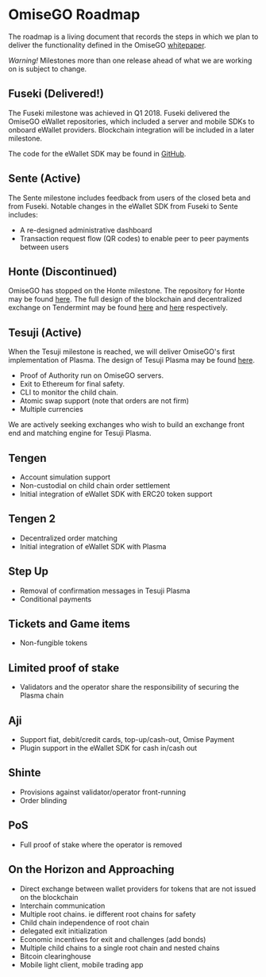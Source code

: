 # OmiseGO Roadmap
The roadmap is a living document that records the steps in which we plan to deliver the functionality defined in the OmiseGO [whitepaper](https://cdn.omise.co/omg/whitepaper.pdf).

*Warning!* Milestones more than one release ahead of what we are working on is subject to change.

## Fuseki (Delivered!)
The Fuseki milestone was achieved in Q1 2018. Fuseki delivered the OmiseGO eWallet repositories, which included a server and mobile SDKs to onboard eWallet providers. Blockchain integration will be included in a later milestone.

The code for the eWallet SDK may be found in [GitHub](https://github.com/omisego/ewallet).

## Sente (Active)
The Sente milestone includes feedback from users of the closed beta and from Fuseki. Notable changes in the eWallet SDK from Fuseki to Sente includes:
* A re-designed administrative dashboard
* Transaction request flow (QR codes) to enable peer to peer payments between users

## Honte (Discontinued)
OmiseGO has stopped on the Honte milestone. The repository for Honte may be found [here](https://github.com/omisego/honted). The full design of the blockchain and decentralized exchange on Tendermint may be found [here](https://github.com/omisego/honted/blob/develop/docs/tendermint_blockchain_design.md) and [here](https://github.com/omisego/honted/blob/develop/docs/tendermint_blockchain_design.md) respectively.

## Tesuji (Active)
When the Tesuji milestone is reached, we will deliver OmiseGO's first implementation of Plasma. The design of Tesuji Plasma may be found [here](http://completeme).

* Proof of Authority run on OmiseGO servers.
* Exit to Ethereum for final safety.
* CLI to monitor the child chain.
* Atomic swap support (note that orders are not firm)
* Multiple currencies

We are actively seeking exchanges who wish to build an exchange front end and matching engine for Tesuji Plasma.

## Tengen
* Account simulation support
* Non-custodial on child chain order settlement
* Initial integration of eWallet SDK with ERC20 token support

## Tengen 2
* Decentralized order matching
* Initial integration of eWallet SDK with Plasma

## Step Up
* Removal of confirmation messages in Tesuji Plasma
* Conditional payments

## Tickets and Game items
* Non-fungible tokens

## Limited proof of stake
* Validators and the operator share the responsibility of securing the Plasma chain

## Aji
* Support fiat, debit/credit cards, top-up/cash-out, Omise Payment
* Plugin support in the eWallet SDK for cash in/cash out

## Shinte
* Provisions against validator/operator front-running
* Order blinding

## PoS
* Full proof of stake where the operator is removed

## On the Horizon and Approaching
* Direct exchange between wallet providers for tokens that are not issued on the blockchain
* Interchain communication
* Multiple root chains. ie different root chains for safety
* Child chain independence of root chain
* delegated exit initialization
* Economic incentives for exit and challenges (add bonds)
* Multiple child chains to a single root chain and nested chains
* Bitcoin clearinghouse
* Mobile light client, mobile trading app
